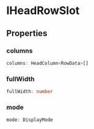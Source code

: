 # IHeadRowSlot

## Properties

### columns

```ts
columns: HeadColumn<RowData>[]
```

### fullWidth

```ts
fullWidth: number
```

### mode

```ts
mode: DisplayMode
```
